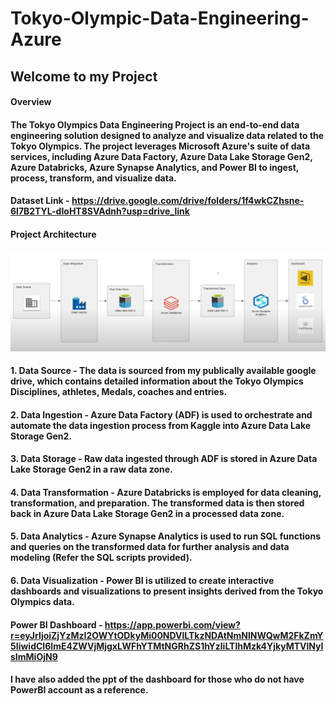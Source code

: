 # Tokyo-Olympic-Data-Engineering-Azure

## Welcome to my Project

#### Overview
#### The Tokyo Olympics Data Engineering Project is an end-to-end data engineering solution designed to analyze and visualize data related to the Tokyo Olympics. The project leverages Microsoft Azure's suite of data services, including Azure Data Factory, Azure Data Lake Storage Gen2, Azure Databricks, Azure Synapse Analytics, and Power BI to ingest, process, transform, and visualize data.

#### Dataset Link - https://drive.google.com/drive/folders/1f4wkCZhsne-6l7B2TYL-dIoHT8SVAdnh?usp=drive_link

#### Project Architecture

![alt text](image.png)

#### 1. Data Source - The data is sourced from my publically available google drive, which contains detailed information about the Tokyo Olympics Disciplines, athletes, Medals, coaches and entries.
#### 2. Data Ingestion - Azure Data Factory (ADF) is used to orchestrate and automate the data ingestion process from Kaggle into Azure Data Lake Storage Gen2.
#### 3. Data Storage - Raw data ingested through ADF is stored in Azure Data Lake Storage Gen2 in a raw data zone.
#### 4. Data Transformation - Azure Databricks is employed for data cleaning, transformation, and preparation. The transformed data is then stored back in Azure Data Lake Storage Gen2 in a processed data zone.
#### 5. Data Analytics - Azure Synapse Analytics is used to run SQL functions and queries on the transformed data for further analysis and data modeling (Refer the SQL scripts provided).
#### 6. Data Visualization - Power BI is utilized to create interactive dashboards and visualizations to present insights derived from the Tokyo Olympics data.

#### Power BI Dashboard - https://app.powerbi.com/view?r=eyJrIjoiZjYzMzI2OWYtODkyMi00NDVlLTkzNDAtNmNlNWQwM2FkZmY5IiwidCI6ImE4ZWVjMjgxLWFhYTMtNGRhZS1hYzliLTlhMzk4YjkyMTVlNyIsImMiOjN9
#### I have also added the ppt of the dashboard for those who do not have PowerBI account as a reference.